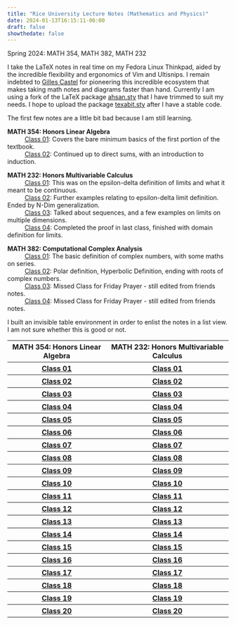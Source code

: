 ```yaml
---
title: "Rice University Lecture Notes (Mathematics and Physics)"
date: 2024-01-13T16:15:11-06:00
draft: false
showthedate: false
---
```

Spring 2024: MATH 354, MATH 382, MATH 232
<!--more-->

I take the LaTeX notes in real time on my Fedora Linux Thinkpad, aided by the incredible flexibility and ergonomics of Vim and Ultisnips. I remain indebted to [Gilles Castel](https://castel.dev) for pioneering this incredible ecosystem that makes taking math notes and diagrams faster than hand. Currently I am using a fork of the LaTeX package [ahsan.sty](https://github.com/AnglyPascal/sty) that I have trimmed to suit my needs. I hope to upload the package [texabit.sty](https://www.youtube.com/watch?v=dQw4w9WgXcQ) after I have a stable code.

The first few notes are a little bit bad because I am still learning.

**MATH 354: Honors Linear Algebra**
\
&nbsp;&nbsp;&nbsp;&nbsp;&nbsp;&nbsp;&nbsp;&nbsp;&nbsp;&nbsp;[Class 01](/math354/class01.pdf): Covers the bare minimum basics of the first portion of the textbook.\
&nbsp;&nbsp;&nbsp;&nbsp;&nbsp;&nbsp;&nbsp;&nbsp;&nbsp;&nbsp;[Class 02](/math354/class02.pdf): Continued up to direct sums, with an introduction to induction.
<!--&nbsp;&nbsp;&nbsp;&nbsp;&nbsp;&nbsp;&nbsp;&nbsp;&nbsp;&nbsp;[Class 03](/math354/class03.pdf)-->

**MATH 232: Honors Multivariable Calculus**
\
&nbsp;&nbsp;&nbsp;&nbsp;&nbsp;&nbsp;&nbsp;&nbsp;&nbsp;&nbsp;[Class 01](/math232/class01.pdf): This was on the epsilon-delta definition of limits and what it meant to be continuous.\
&nbsp;&nbsp;&nbsp;&nbsp;&nbsp;&nbsp;&nbsp;&nbsp;&nbsp;&nbsp;[Class 02](/math232/class02.pdf): Further examples relating to epsilon-delta limit definition. Ended by N-Dim generalization.\
&nbsp;&nbsp;&nbsp;&nbsp;&nbsp;&nbsp;&nbsp;&nbsp;&nbsp;&nbsp;[Class 03](/math232/class03.pdf): Talked about sequences, and a few examples on limits on multiple dimensions.\
&nbsp;&nbsp;&nbsp;&nbsp;&nbsp;&nbsp;&nbsp;&nbsp;&nbsp;&nbsp;[Class 04](/math232/class04.pdf): Completed the proof in last class, finished with domain definition for limits.

**MATH 382: Computational Complex Analysis**
\
&nbsp;&nbsp;&nbsp;&nbsp;&nbsp;&nbsp;&nbsp;&nbsp;&nbsp;&nbsp;[Class 01](/math382/class01.pdf): The basic definition of complex numbers, with some maths on series.\
&nbsp;&nbsp;&nbsp;&nbsp;&nbsp;&nbsp;&nbsp;&nbsp;&nbsp;&nbsp;[Class 02](/math382/class02.pdf): Polar definition, Hyperbolic Definition, ending with roots of complex numbers.\
&nbsp;&nbsp;&nbsp;&nbsp;&nbsp;&nbsp;&nbsp;&nbsp;&nbsp;&nbsp;[Class 03](/math382/class03.pdf): Missed Class for Friday Prayer - still edited from friends notes.\
&nbsp;&nbsp;&nbsp;&nbsp;&nbsp;&nbsp;&nbsp;&nbsp;&nbsp;&nbsp;[Class 04](/math382/class04.pdf): Missed Class for Friday Prayer - still edited from friends notes.

I built an invisible table environment in order to enlist the notes in a list view. I am not sure whether this is good or not.
<table class="custom-table"> 
<tr> 
<th>MATH 354: Honors Linear Algebra</th>
<th>MATH 232: Honors Multivariable Calculus</th>
</tr>

<tr>
<th>
<a href = "/math354/class01.pdf">Class 01</a>
</th>
<th>
<a href = "/math232/class01.pdf">Class 01</a>
</th>
</tr>


<tr>
<th>
<a href = "/math354/class02.pdf">Class 02</a>
</th>
<th>
<a href = "/math232/class02.pdf">Class 02</a>
</th>
</tr>

<tr>
<th>
<a href = "/math354/class03.pdf">Class 03</a>
</th>
<th>
<a href = "/math232/class03.pdf">Class 03</a>
</th>
</tr>

<tr>
<th>
<a href = "/math354/class04.pdf">Class 04</a>
</th>
<th>
<a href = "/math232/class04.pdf">Class 04</a>
</th>
</tr>

<!-- Continue this pattern up to class 20 -->

<tr>
<th>
<a href = "/math354/class05.pdf">Class 05</a>
</th>
<th>
<a href = "/math232/class05.pdf">Class 05</a>
</th>
</tr>

<tr>
<th>
<a href = "/math354/class06.pdf">Class 06</a>
</th>
<th>
<a href = "/math232/class06.pdf">Class 06</a>
</th>
</tr>

<tr>
<th>
<a href = "/math354/class07.pdf">Class 07</a>
</th>
<th>
<a href = "/math232/class07.pdf">Class 07</a>
</th>
</tr>

<tr>
<th>
<a href = "/math354/class08.pdf">Class 08</a>
</th>
<th>
<a href = "/math232/class08.pdf">Class 08</a>
</th>
</tr>

<tr>
<th>
<a href = "/math354/class09.pdf">Class 09</a>
</th>
<th>
<a href = "/math232/class09.pdf">Class 09</a>
</th>
</tr>

<tr>
<th>
<a href = "/math354/class10.pdf">Class 10</a>
</th>
<th>
<a href = "/math232/class10.pdf">Class 10</a>
</th>
</tr>

<tr>
<th>
<a href = "/math354/class11.pdf">Class 11</a>
</th>
<th>
<a href = "/math232/class11.pdf">Class 11</a>
</th>
</tr>

<tr>
<th>
<a href = "/math354/class12.pdf">Class 12</a>
</th>
<th>
<a href = "/math232/class12.pdf">Class 12</a>
</th>
</tr>

<tr>
<th>
<a href = "/math354/class13.pdf">Class 13</a>
</th>
<th>
<a href = "/math232/class13.pdf">Class 13</a>
</th>
</tr>

<tr>
<th>
<a href = "/math354/class14.pdf">Class 14</a>
</th>
<th>
<a href = "/math232/class14.pdf">Class 14</a>
</th>
</tr>

<tr>
<th>
<a href = "/math354/class15.pdf">Class 15</a>
</th>
<th>
<a href = "/math232/class15.pdf">Class 15</a>
</th>
</tr>

<tr>
<th>
<a href = "/math354/class16.pdf">Class 16</a>
</th>
<th>
<a href = "/math232/class16.pdf">Class 16</a>
</th>
</tr>

<tr>
<th>
<a href = "/math354/class17.pdf">Class 17</a>
</th>
<th>
<a href = "/math232/class17.pdf">Class 17</a>
</th>
</tr>

<tr>
<th>
<a href = "/math354/class18.pdf">Class 18</a>
</th>
<th>
<a href = "/math232/class18.pdf">Class 18</a>
</th>
</tr>

<tr>
<th>
<a href = "/math354/class19.pdf">Class 19</a>
</th>
<th>
<a href = "/math232/class19.pdf">Class 19</a>
</th>
</tr>

<tr>
<th>
<a href = "/math354/class20.pdf">Class 20</a>
</th>
<th>
<a href = "/math232/class20.pdf">Class 20</a>
</th>
</tr>

</table>
